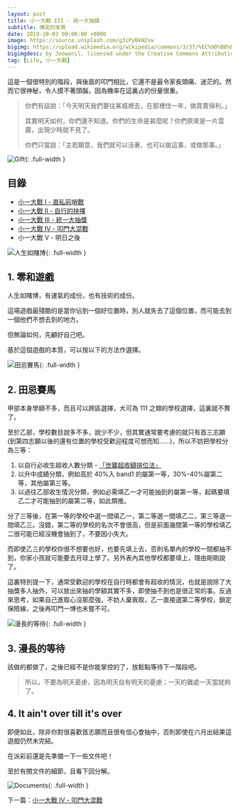 ```yaml
---
layout: post
title: 小一大戰 III - 統一大抽獎
subtitle: 博奕的本質
date: 2019-10-03 00:00:00 +0800
image: https://source.unsplash.com/g3iPyBkN2vw
bigimg: https://upload.wikimedia.org/wikipedia/commons/3/37/%EC%9D%B8%ED%98%95%EB%BD%91%EA%B8%B0.jpg
bigimgdesc: by Joowonil, licensed under the Creative Commons Attribution-Share Alike 4.0 International (https://creativecommons.org/licenses/by-sa/4.0/deed.en) License.
tag: [Life, 小一大戰]
---
```


這是一個很特別的階段，與後面的叩門相比，它還不是最令家長頭痛、迷茫的。然而它很神秘，令人摸不著頭腦，因為機率在這裏占的份量很重。

> 你們有話說：「今天明天我們要往某城裡去，在那裡住一年，做買賣得利。」
>
> 其實明天如何，你們還不知道。你們的生命是甚麼呢？你們原來是一片雲霧，出現少時就不見了。
>
> 你們只當說：「主若願意，我們就可以活著，也可以做這事，或做那事。」

![Gift](https://source.unsplash.com/SZYreZsJ-fE){: .full-width }

## 目錄

- [小一大戰 I - 直私前哨戰](../2019-07-24-primary-war-1)
- [小一大戰 II - 自行的抉擇](../2019-09-11-primary-war-2)
- [小一大戰 III - 統一大抽獎](../2019-10-03-primary-war-3)
- [小一大戰 IV - 叩門大混戰](../2019-11-21-primary-war-4)
- 小一大戰 V - 明日之後

![人生如賭博](https://source.unsplash.com/6e_xnc-LAOg){: .full-width }

## 1. 零和遊戲

人生如賭博，有運氣的成份，也有技術的成份。

這場遊戲最殘酷的是當你佔到一個好位置時，別人就失去了這個位置，而可能去到一個他們不想去到的地方。

但無論如何，先顧好自己吧。

基於這個遊戲的本質，可以按以下的方法作選擇。

![田忌賽馬](https://source.unsplash.com/fxAo3DiMICI){: .full-width }

## 2. 田忌賽馬

甲部本身學額不多，而且可以跨區選擇，大可為 111 之類的學校選擇，這裏就不贅了。

至於乙部，學校數目說多不多，說少不少，但其實通常要考慮的就只有首三志願(到第四志願以後的還有位置的學校受歡迎程度可想而知……)，所以不妨把學校分為三等：

1. 以自行必收生超收人數分類 - [「世襲超收額排位法」](https://www.sundaykiss.com/376499/education/趙sir-20分-世襲超收額排位法-選校/4/)
2. 以升中成績分類，例如高於 40%入 band1 的屬第一等，30%-40%屬第二等，其他屬第三等。
3. 以過往乙部收生情況分類，例如必需填乙一才可能抽到的屬第一等，起碼要填乙二才可能抽到的屬第二等，如此類推。

分了三等後，在第一等的學校中選一間填乙一，第二等選一間填乙二，第三等選一間填乙三。沒錯，第二等的學校的名次不會很高，但是前面幾間第一等的學校填乙二很可能已經沒機會抽到了，不要因小失大。

而即使乙三的學校你很不想要也好，也要先填上去，否則名單內的學校一間都抽不到，你家小孩就可能要去月球上學了。另外表內其他學校都要填上，理由剛剛說了。

這裏特別提一下，通常受歡迎的學校在自行時都會有超收的情況，也就是說除了大抽獎多人抽外，可以放出來抽的學額其實不多，即使抽不到也是很正常的事。反過來思考，如果自己進取心沒那麼強，不妨人棄我取，乙一直接選第二等學校，鎖定保險線，之後再叩門一博也未嘗不可。

![漫長的等待](https://source.unsplash.com/w2JtIQQXoRU){: .full-width }

## 3. 漫長的等待

該做的都做了，之後已經不是你能掌控的了，放鬆點等待下一階段吧。

> 所以，不要為明天憂慮，因為明天自有明天的憂慮；一天的難處一天當就夠了。

## 4. It ain't over till it's over

即便如此，除非你對很喜歡首志願而且很有信心會抽中，否則即使在六月出結果這遊戲仍然未完結。

在派彩前還是先準備一下一些文件吧！

至於有關文件的細節，且看下回分解。

![Documents](https://source.unsplash.com/OQMZwNd3ThU){: .full-width }

下一篇：[小一大戰 IV - 叩門大混戰](../2019-11-21-primary-war-4)
